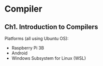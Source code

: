 # Compiler

## Ch1. Introduction to Compilers
Platforms (all using Ubuntu OS): 
- Raspberry Pi 3B
- Android
- Windows Subsystem for Linux (WSL)
